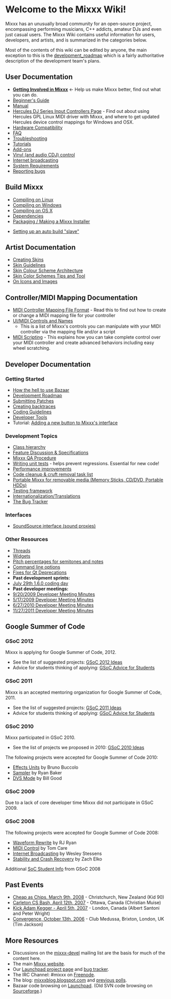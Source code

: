 # Welcome to the Mixxx Wiki\!

Mixxx has an unusually broad community for an open-source project,
encompassing performing musicians, C++ addicts, amateur DJs and even
just casual users. The Mixxx Wiki contains useful information for users,
developers, and artists, and is summarized in the categories below.

Most of the contents of this wiki can be edited by anyone, the main
exception to this is the [development\_roadmap](development_roadmap)
which is a fairly authoritative description of the development team's
plans.

## User Documentation

  - **[Getting Involved in Mixxx](Getting%20Involved)** \<- Help us make
    Mixxx better, find out what you can do.
  - [Beginner's Guide](Beginner's%20Guide)
  - [Manual](Manual)
  - [Hercules DJ Series Input Controllers Page](Hercules) - Find out
    about using Hercules GPL Linux MIDI driver with Mixxx, and where to
    get updated Hercules device control mappings for Windows and OSX.
  - [Hardware Compatibility](Hardware%20Compatibility)
  - [FAQ](FAQ)
  - [Troubleshooting](Troubleshooting)
  - [Tutorials](Tutorials)
  - [Add-ons](Add-ons)
  - [Vinyl (and audio CDJ) control](Vinyl%20Control)
  - [Internet broadcasting](Internet%20broadcasting)
  - [System Requirements](System%20Requirements)
  - [Reporting bugs](Reporting%20bugs)

## Build Mixxx

  - [Compiling on Linux](Compiling%20on%20Linux)
  - [Compiling on Windows](Compiling%20on%20Windows)
  - [Compiling on OS X](Compiling%20on%20OS%20X)
  - [Dependencies](Dependencies)
  - [Packaging / Making a Mixxx
    Installer](Packaging%20/%20Making%20a%20Mixxx%20Installer)

<!-- end list -->

  - [Setting up an auto build
    "slave"](Setting%20up%20an%20auto%20build%20"slave")

## Artist Documentation

  - [Creating Skins](Creating%20Skins)
  - [Skin Guidelines](Skin%20Guidelines)
  - [Skin Colour Scheme
    Architecture](Skin%20Colour%20Scheme%20Architecture)
  - [Skin Color Schemes Tips and
    Tool](Skin%20Color%20Schemes%20Tips%20and%20Tool)
  - [On Icons and Images](On%20Icons%20and%20Images)

## Controller/MIDI Mapping Documentation

  - [MIDI Controller Mapping File
    Format](MIDI%20Controller%20Mapping%20File%20Format) - Read this to
    find out how to create or change a MIDI mapping file for your
    controller
  - [UI/MIDI Controls and
    Names](midi_controller_mapping_file_format#ui_midi_controls_and_names)
    - This is a list of Mixxx's controls you can manipulate with your
    MIDI controller via the mapping file and/or a script
  - [MIDI Scripting](MIDI%20Scripting) - This explains how you can take
    complete control over your MIDI controller and create advanced
    behaviors including easy wheel scratching.

## Developer Documentation

### Getting Started

  - [How the hell to use Bazaar](Using%20Bazaar)
  - [Development Roadmap](Development%20Roadmap)
  - [Submitting
    Patches](using_bazaar#making_it_work_like_svn_aka_centralized_mode)
  - [Creating backtraces](Creating%20backtraces)
  - [Coding Guidelines](Coding%20Guidelines)
  - [Developer Tools](Developer%20Tools)
  - Tutorial: [Adding a new button to Mixxx's
    interface](Adding%20a%20new%20button%20to%20Mixxx's%20interface)

### Development Topics

  - [Class hierarchy](class_hierarchy)
  - [Feature Discussion & Specifications](feature_discussion)
  - [Mixxx QA Procedure](qa_procedure)
  - [Writing unit tests](unit_tests) - helps prevent regressions.
    Essential for new code\!
  - [Performance improvements](Performance%20improvements)
  - [Code cleanup & cruft removal task list](code_cleanup)
  - [Portable Mixxx for removable media (Memory Sticks, CD/DVD, Portable
    HDDs)](Portable%20Mixxx)
  - [Testing framework](Testing%20framework)
  - [Internationalization/Translations](Internationalization)
  - [The Bug Tracker](launchpad_bugs)

### Interfaces

  - [SoundSource interface (sound
    proxies)](SoundSource%20interface%20\(sound%20proxies\))

### Other Resources

  - [Threads](Threads)
  - [Widgets](Widgets)
  - [Pitch percentages for semitones and
    notes](Pitch%20percentages%20for%20semitones%20and%20notes)
  - [Command line options](Command%20line%20options)
  - [Fixes for Qt Deprecations](Fixes%20for%20Qt%20Deprecations)
  - **Past development sprints:**
  - [July 29th 1.6.0 coding day](Coding%20Day%20Activities)
  - **Past developer meetings:**
  - [9/20/2009 Developer Meeting
    Minutes](9/20/2009%20Developer%20Meeting%20Minutes)
  - [5/17/2009 Developer Meeting
    Minutes](5/17/2009%20Developer%20Meeting%20Minutes)
  - [6/27/2010 Developer Meeting
    Minutes](6/27/2010%20Developer%20Meeting%20Minutes)
  - [11/27/2011 Developer Meeting
    Minutes](11/27/2011%20Developer%20Meeting%20Minutes)

## Google Summer of Code

### GSoC 2012

Mixxx is applying for Google Summer of Code, 2012.

  - See the list of suggested projects: [GSoC 2012 Ideas](gsoc2012ideas)
  - Advice for students thinking of applying: [GSoC Advice for
    Students](gsocadvice)

### GSoC 2011

Mixxx is an accepted mentoring organization for Google Summer of Code,
2011.

  - See the list of suggested projects: [GSoC 2011 Ideas](gsoc2011ideas)
  - Advice for students thinking of applying: [GSoC Advice for
    Students](gsocadvice)

### GSoC 2010

Mixxx participated in GSoC 2010.

  - See the list of projects we proposed in 2010: [GSoC 2010
    Ideas](gsoc2010ideas)

The following projects were accepted for Google Summer of Code 2010:

  - [Effects Units](gsoc2010/effects_units) by Bruno Buccolo
  - [Sampler](gsoc2010/sampler) by Ryan Baker
  - [DVS Mode](gsoc2010/dvs_mode) by Bill Good

### GSoC 2009

Due to a lack of core developer time Mixxx did not participate in GSoC
2009.

### GSoC 2008

The following projects were accepted for Google Summer of Code 2008:

  - [Waveform Rewrite](gsoc2008/waveform_rewrite) by RJ Ryan
  - [MIDI Control](gsoc2008/midi_control) by Tom Care
  - [Internet Broadcasting](gsoc2008/internet_broadcasting) by Wesley
    Stessens
  - [Stability and Crash
    Recovery](gsoc2008/stability_and_crash_recovery) by Zach Elko

Additional [SoC Student Info](SoC%20Student%20Info) from GSoC 2008

## Past Events

  - [Cheap as Chips, March 9th, 2008](cheapaschips20080309) -
    Christchurch, New Zealand (Kid 90)
  - [Carleton CS Bash, April 12th, 2007](haz200704012) - Ottawa, Canada
    (Christian Muise)
  - [Kick Adam Kegger - April 5th, 2007](kickadamkegger20070405) -
    London, Canada (Albert Santoni and Peter Wright)
  - [Convergence, October 13th, 2006](convergence20061013) - Club
    Medussa, Brixton, London, UK (Tim Jackson) 

## More Resources

  - Discussions on the
    [mixxx-devel](https://lists.sourceforge.net/lists/listinfo/mixxx-devel)
    mailing list are the basis for much of the content here.
  - The main [Mixxx website](http://www.mixxx.org).
  - Our [Launchpad project page](http://www.launchpad.net/mixxx/) and
    [bug tracker](https://bugs.launchpad.net/mixxx/).
  - The IRC Channel: \#mixxx on [Freenode](http://freenode.net/).
  - The blog: [mixxxblog.blogspot.com](http://mixxxblog.blogspot.com)
    and [previous polls](previous%20polls).
  - Bazaar code browsing on
    [Launchpad](https://code.launchpad.net/mixxx). (Old SVN code
    browsing on
    [Sourceforge](http://mixxx.svn.sourceforge.net/viewvc/mixxx/).)
